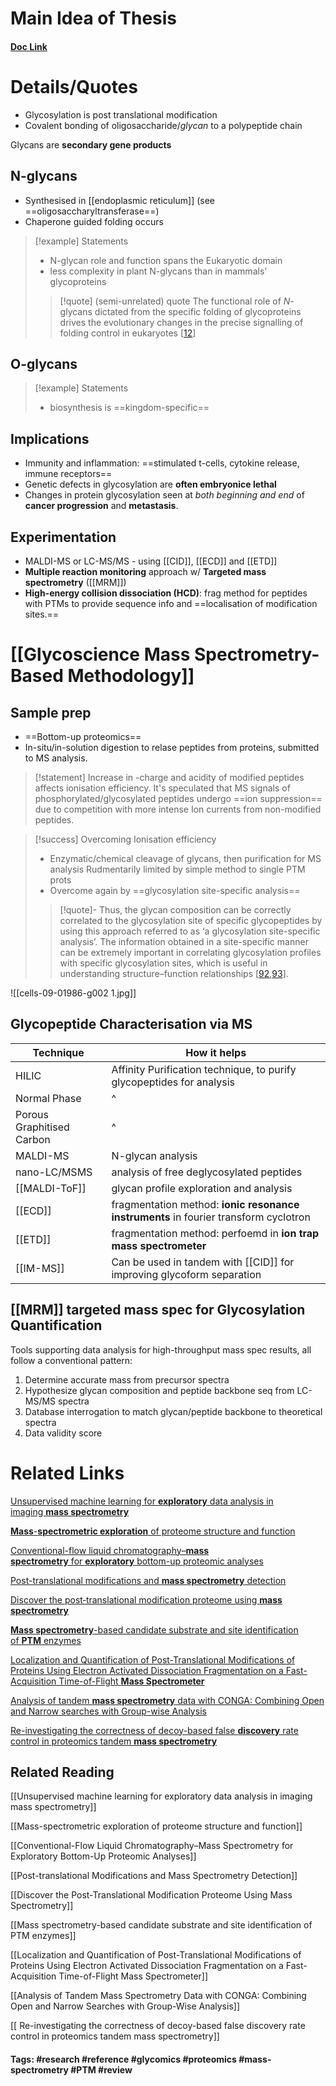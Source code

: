 # Main Idea of Thesis


#### [Doc Link](https://www.ncbi.nlm.nih.gov/pmc/articles/PMC7564411/)

# Details/Quotes
- Glycosylation is post translational modification
- Covalent bonding of oligosaccharide/*glycan* to a polypeptide chain

Glycans are **secondary gene products**

## N-glycans
- Synthesised in [[endoplasmic reticulum]] (see ==oligosaccharyltransferase==)
- Chaperone guided folding occurs

> [!example] Statements
> - N-glycan role and function spans the Eukaryotic domain
> - less complexity in plant N-glycans than in mammals' glycoproteins
> >[!quote] (semi-unrelated) quote
> >The functional role of _N_-glycans dictated from the specific folding of glycoproteins drives the evolutionary changes in the precise signalling of folding control in eukaryotes [[12](https://scholar.google.com/scholar_lookup?journal=Nat.+Rev.+Mol.+Cell+Biol.&title=Glycosylation-directed+quality+control+of+protein+folding&author=C.+Xu&author=D.T.W.+Ng&volume=16&publication_year=2015&pages=742-752&pmid=26465718&doi=10.1038/nrm4073&)]

## O-glycans


> [!example] Statements
> - biosynthesis is ==kingdom-specific==
> 

## Implications
- Immunity and inflammation: ==stimulated t-cells, cytokine release, immune receptors==
- Genetic defects in glycosylation are **often embryonice lethal**
- Changes in protein glycosylation seen at *both beginning and end* of **cancer progression** and **metastasis**.

## Experimentation
- MALDI-MS or LC-MS/MS - using [[CID]], [[ECD]] and [[ETD]]
- **Multiple reaction monitoring** approach w/ **Targeted mass spectrometry** ([[MRM]])
- **High-energy collision dissociation (HCD)**: frag method for peptides with PTMs to provide sequence info and ==localisation of modification sites.==

# [[Glycoscience Mass Spectrometry-Based Methodology]]

## Sample prep

- ==Bottom-up proteomics==
- In-situ/in-solution digestion to relase peptides from proteins, submitted to MS analysis.

> [!statement] Increase in -charge and acidity of modified peptides affects ionisation efficiency.
> It's speculated that MS signals of phosphorylated/glycosylated peptides undergo ==ion suppression== due to competition with more intense Ion currents from non-modified peptides.


> [!success] Overcoming Ionisation efficiency
> - Enzymatic/chemical cleavage of glycans, then purification for MS analysis
> Rudmentarily limited by simple method to single PTM prots
> - Overcome again by ==glycosylation site-specific analysis==
>
> > [!quote]-
> > Thus, the glycan composition can be correctly correlated to the glycosylation site of specific glycopeptides by using this approach referred to as ‘a glycosylation site-specific analysis’. The information obtained in a site-specific manner can be extremely important in correlating glycosylation profiles with specific glycosylation sites, which is useful in understanding structure–function relationships [[92](https://www.ncbi.nlm.nih.gov/pmc/articles/PMC7564411/#B92-cells-09-01986),[93](https://www.ncbi.nlm.nih.gov/pmc/articles/PMC7564411/#B93-cells-09-01986)].

![[cells-09-01986-g002 1.jpg]]

## Glycopeptide Characterisation via MS

| Technique                 | How it helps                                                                         |
| ------------------------- | ------------------------------------------------------------------------------------ |
| HILIC                     | Affinity Purification technique, to purify glycopeptides for analysis                |
| Normal Phase              | ^                                                                                    |
| Porous Graphitised Carbon | ^                                                                                    |
| MALDI-MS                  | N-glycan analysis                                                                    |
| nano-LC/MSMS              | analysis of free deglycosylated peptides                                             |
| [[MALDI-ToF]]             | glycan profile exploration and analysis                                              |
| [[ECD]]                   | fragmentation method: **ionic resonance instruments** in fourier transform cyclotron |
| [[ETD]]                   | fragmentation method: perfoemd in **ion trap mass spectrometer**                     |
| [[IM-MS]]                 | Can be used in tandem with [[CID]] for improving glycoform separation                |


## [[MRM]] targeted mass spec for Glycosylation Quantification

Tools supporting data analysis for high-throughput mass spec results, all follow a conventional pattern:
1. Determine accurate mass from precursor spectra
2. Hypothesize glycan composition and peptide backbone seq from LC-MS/MS spectra
3. Database interrogation to match glycan/peptide backbone to theoretical spectra
4. Data validity score


# Related Links

[Unsupervised machine learning for **exploratory** data analysis in imaging **mass spectrometry**](https://analyticalsciencejournals.onlinelibrary.wiley.com/doi/abs/10.1002/mas.21602)

[**Mass**-**spectrometric exploration** of proteome structure and function](https://idp.nature.com/authorize/casa?redirect_uri=https://www.nature.com/articles/nature19949&casa_token=2cmgt7R3AI8AAAAA:9y54rK4FTSFBYxEokxM6zUpoRhBxX0KcLHPA-QK7tuiYboXcpFOA3HypGqxctm2F_RlOz43ug6-evY5R)

[Conventional-flow liquid chromatography–**mass spectrometry** for **exploratory** bottom-up proteomic analyses](https://pubs.acs.org/doi/abs/10.1021/acs.analchem.8b00525?casa_token=m_UMmPcbNo4AAAAA:rfkQ2-GJRLqP6_5Wt1nFP0u4JJH75bsBEqOXrYYC4105Tp5jc6jXpmWRB3TThhPIpEXCEYcAtTU0zZc)

[Post-translational modifications and **mass spectrometry** detection](https://www.sciencedirect.com/science/article/pii/S089158491300587X?casa_token=Ex3_B9syPoUAAAAA:5UB5T-5fddnUqjoK87fSncyZkz_o63vWzHbsg7micJ5ycmj5meaGtNoTy9PXJnfzHeyGA4dI)

[Discover the post‐translational modification proteome using **mass spectrometry**](https://onlinelibrary.wiley.com/doi/abs/10.1002/cjoc.202000515?casa_token=DDRr73PXckgAAAAA:-AG2zXpbYebTHEB-LRE-wa5mtyibzf5lRUBx7jjq-YlI9ILLG7DkQvq_sQ-DLLSuLI1kFCrB3Yyjrf4)

[**Mass spectrometry**-based candidate substrate and site identification of **PTM** enzymes](https://www.sciencedirect.com/science/article/pii/S016599362300078X?casa_token=IxBAHFAgJYYAAAAA:D3OW1-_eaV-opC18IeAg29ekT_XLPDXfcTKkSFHf8SpEkzmTZPEJJwy0jsINYoz9gkK3mcFt)

[Localization and Quantification of Post-Translational Modifications of Proteins Using Electron Activated Dissociation Fragmentation on a Fast-Acquisition Time-of-Flight **Mass Spectrometer**](https://pubs.acs.org/doi/abs/10.1021/jasms.3c00144?casa_token=FSrZ2lIcPxMAAAAA:WptDQFWiwNZM34clc8Hxfn1crqskfTV0lWNWmtjiltMYg60eruKyTyU5ZuQGcH7DRY0LjFsOweFqwHA)

[Analysis of tandem **mass spectrometry** data with CONGA: Combining Open and Narrow searches with Group-wise Analysis](https://pubs.acs.org/doi/abs/10.1021/acs.jproteome.3c00399?casa_token=woTweMAgutYAAAAA:p__v5OIVqYsVVQ4SRG2OMhgxOQcxqKf-oRWyIK0jj6kdHTpY8GTRhjaUS3S4K__VyS8By4MVe38Pm8I)

[Re-investigating the correctness of decoy-based false **discovery** rate control in proteomics tandem **mass spectrometry**](https://www.biorxiv.org/content/10.1101/2023.06.21.546013.abstract)

## Related Reading

[[Unsupervised machine learning for exploratory data analysis in imaging mass spectrometry]]

[[Mass-spectrometric exploration of proteome structure and function]]

[[Conventional-Flow Liquid Chromatography–Mass Spectrometry for Exploratory Bottom-Up Proteomic Analyses]]

[[Post-translational Modifications and Mass Spectrometry Detection]]

[[Discover the Post-Translational Modification Proteome Using Mass Spectrometry]]

[[Mass spectrometry-based candidate substrate and site identification of PTM enzymes]]

[[Localization and Quantification of Post-Translational Modifications of Proteins Using Electron Activated Dissociation Fragmentation on a Fast-Acquisition Time-of-Flight Mass Spectrometer]]

[[Analysis of Tandem Mass Spectrometry Data with CONGA: Combining Open and Narrow Searches with Group-Wise Analysis]]

[[ Re-investigating the correctness of decoy-based false discovery rate control in proteomics tandem mass spectrometry]]

#### Tags: #research #reference #glycomics #proteomics #mass-spectrometry #PTM #review 